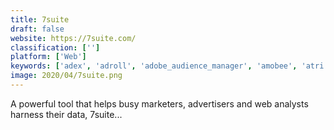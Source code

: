 ```yaml
---
title: 7suite
draft: false 
website: https://7suite.com/
classification: ['']
platform: ['Web']
keywords: ['adex', 'adroll', 'adobe_audience_manager', 'amobee', 'atri', 'audiencescience', 'choozle', 'criteo_dynamic_retargeting', 'datalogix', 'doubleclick_for_publishers', 'google_audience_center', 'ignitionone', 'krux', 'lotame', 'media_innovation_group', 'neustar_platformone', 'openprise', 'optimizely', 'rocket_fuel', 'sitecore', 'sizmek', 'the_trade_desk', 'v12_data']
image: 2020/04/7suite.png
---
```

A powerful tool that helps busy marketers, advertisers and web analysts harness their data, 7suite...